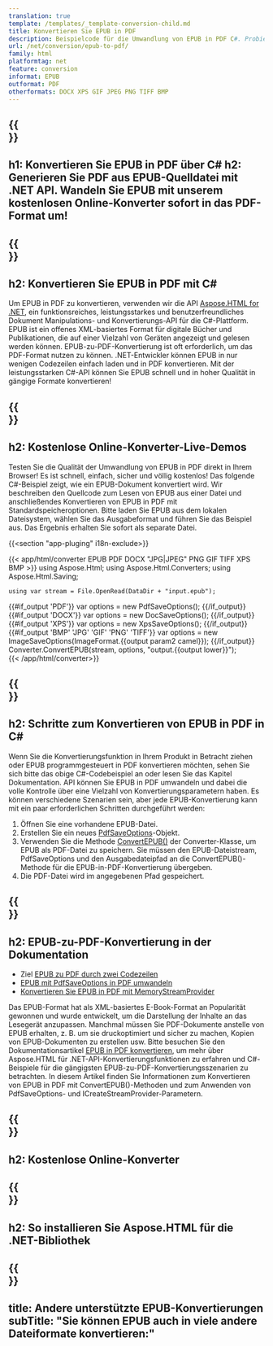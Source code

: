 ```yaml
---
translation: true
template: /templates/_template-conversion-child.md
title: Konvertieren Sie EPUB in PDF
description: Beispielcode für die Umwandlung von EPUB in PDF C#. Probieren Sie den Online-EPUB-zu-PDF-Konverter kostenlos aus!
url: /net/conversion/epub-to-pdf/
family: html
platformtag: net
feature: conversion
informat: EPUB
outformat: PDF
otherformats: DOCX XPS GIF JPEG PNG TIFF BMP
---
```


{{<section banner>}}
---
h1: Konvertieren Sie EPUB in PDF über C#
h2: Generieren Sie PDF aus EPUB-Quelldatei mit .NET API. Wandeln Sie EPUB mit unserem kostenlosen Online-Konverter sofort in das PDF-Format um!
---

{{<section overview>}}
---
h2: Konvertieren Sie EPUB in PDF mit C#
---

Um EPUB in PDF zu konvertieren, verwenden wir die API [Aspose.HTML for .NET](https://products.aspose.com/html/net/), ein funktionsreiches, leistungsstarkes und benutzerfreundliches Dokument Manipulations- und Konvertierungs-API für die C#-Plattform. EPUB ist ein offenes XML-basiertes Format für digitale Bücher und Publikationen, die auf einer Vielzahl von Geräten angezeigt und gelesen werden können. EPUB-zu-PDF-Konvertierung ist oft erforderlich, um das PDF-Format nutzen zu können. .NET-Entwickler können EPUB in nur wenigen Codezeilen einfach laden und in PDF konvertieren. Mit der leistungsstarken C#-API können Sie EPUB schnell und in hoher Qualität in gängige Formate konvertieren!

{{<section demos>}}
---
h2: Kostenlose Online-Konverter-Live-Demos
---

Testen Sie die Qualität der Umwandlung von EPUB in PDF direkt in Ihrem Browser! Es ist schnell, einfach, sicher und völlig kostenlos! Das folgende C#-Beispiel zeigt, wie ein EPUB-Dokument konvertiert wird. Wir beschreiben den Quellcode zum Lesen von EPUB aus einer Datei und anschließendes Konvertieren von EPUB in PDF mit Standardspeicheroptionen. Bitte laden Sie EPUB aus dem lokalen Dateisystem, wählen Sie das Ausgabeformat und führen Sie das Beispiel aus. Das Ergebnis erhalten Sie sofort als separate Datei.

{{<section "app-pluging" i18n-exclude>}}

{{< app/html/converter EPUB PDF DOCX "JPG|JPEG" PNG GIF TIFF XPS BMP >}}
using Aspose.Html;
using Aspose.Html.Converters;
using Aspose.Html.Saving;

    using var stream = File.OpenRead(DataDir + "input.epub");
{{#if_output 'PDF'}}
    var options = new PdfSaveOptions();
{{/if_output}}
{{#if_output 'DOCX'}}
    var options = new DocSaveOptions();
{{/if_output}}
{{#if_output 'XPS'}}
    var options = new XpsSaveOptions();
{{/if_output}}
{{#if_output 'BMP' 'JPG' 'GIF' 'PNG' 'TIFF'}}
    var options = new ImageSaveOptions(ImageFormat.{{output param2 camel}});
{{/if_output}}
    Converter.ConvertEPUB(stream, options, "output.{{output lower}}");   
{{< /app/html/converter>}}


{{<section steps>}}
---
h2: Schritte zum Konvertieren von EPUB in PDF in C#
---

Wenn Sie die Konvertierungsfunktion in Ihrem Produkt in Betracht ziehen oder EPUB programmgesteuert in PDF konvertieren möchten, sehen Sie sich bitte das obige C#-Codebeispiel an oder lesen Sie das Kapitel Dokumentation. API können Sie EPUB in PDF umwandeln und dabei die volle Kontrolle über eine Vielzahl von Konvertierungsparametern haben. Es können verschiedene Szenarien sein, aber jede EPUB-Konvertierung kann mit ein paar erforderlichen Schritten durchgeführt werden:
1. Öffnen Sie eine vorhandene EPUB-Datei.
1. Erstellen Sie ein neues [PdfSaveOptions](https://reference.aspose.com/html/net/aspose.html.saving/pdfsaveoptions/)-Objekt.
1. Verwenden Sie die Methode [ConvertEPUB()](https://reference.aspose.com/html/net/aspose.html.converters/converter/convertepub/) der Converter-Klasse, um EPUB als PDF-Datei zu speichern. Sie müssen den EPUB-Dateistream, PdfSaveOptions und den Ausgabedateipfad an die ConvertEPUB()-Methode für die EPUB-in-PDF-Konvertierung übergeben.
1. Die PDF-Datei wird im angegebenen Pfad gespeichert.




{{<section documentation>}}
---
h2: EPUB-zu-PDF-Konvertierung in der Dokumentation
---

  - Ziel <a href="https://docs.aspose.com/html/net/converting-between-formats/epub-to-pdf/#epub-to-pdf-by-two-lines-of-code" target="_blank">EPUB zu PDF durch zwei Codezeilen</a>
  - <a href="https://docs.aspose.com/html/net/converting-between-formats/epub-to-pdf/#convert-epub-to-pdf-using-pdfsaveoptions" target="_blank" >EPUB mit PdfSaveOptions in PDF umwandeln</a>
  - <a href="https://docs.aspose.com/html/net/converting-between-formats/epub-to-pdf/#output-stream-providers" target="_blank">Konvertieren Sie EPUB in PDF mit MemoryStreamProvider</a>

Das EPUB-Format hat als XML-basiertes E-Book-Format an Popularität gewonnen und wurde entwickelt, um die Darstellung der Inhalte an das Lesegerät anzupassen. Manchmal müssen Sie PDF-Dokumente anstelle von EPUB erhalten, z. B. um sie druckoptimiert und sicher zu machen, Kopien von EPUB-Dokumenten zu erstellen usw. Bitte besuchen Sie den Dokumentationsartikel [EPUB in PDF konvertieren](https://docs.aspose.com/html/net/converting-between-formats/epub-to-pdf/), um mehr über Aspose.HTML für .NET-API-Konvertierungsfunktionen zu erfahren und C#-Beispiele für die gängigsten EPUB-zu-PDF-Konvertierungsszenarien zu betrachten. In diesem Artikel finden Sie Informationen zum Konvertieren von EPUB in PDF mit ConvertEPUB()-Methoden und zum Anwenden von PdfSaveOptions- und ICreateStreamProvider-Parametern.

{{<section online-converters>}}
---
h2: Kostenlose Online-Konverter
---

{{<section get-started>}}
---
h2: So installieren Sie Aspose.HTML für die .NET-Bibliothek
---

{{<section other-conversions>}}
---
title: Andere unterstützte EPUB-Konvertierungen
subTitle: "Sie können EPUB auch in viele andere Dateiformate konvertieren:"
---